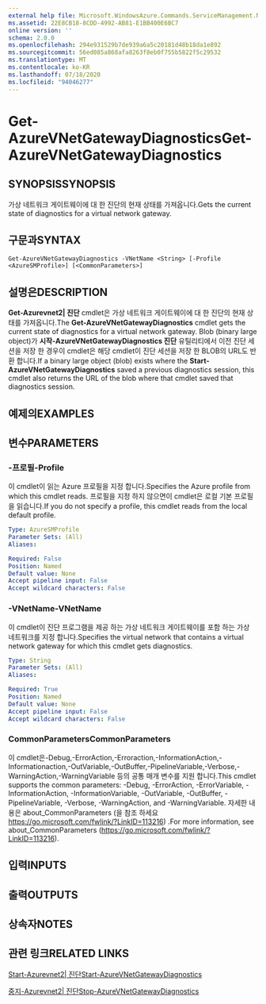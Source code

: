 ```yaml
---
external help file: Microsoft.WindowsAzure.Commands.ServiceManagement.Network.dll-Help.xml
ms.assetid: 22E8CB18-8CDD-4992-AB81-E1BB400E6BC7
online version: ''
schema: 2.0.0
ms.openlocfilehash: 294e931529b7de939a6a5c20181d48b18da1e892
ms.sourcegitcommit: 56ed085a868afa8263f8eb0f755b5822f5c29532
ms.translationtype: MT
ms.contentlocale: ko-KR
ms.lasthandoff: 07/18/2020
ms.locfileid: "94046277"
---
```

# <span data-ttu-id="52242-101">Get-AzureVNetGatewayDiagnostics</span><span class="sxs-lookup"><span data-stu-id="52242-101">Get-AzureVNetGatewayDiagnostics</span></span>

## <span data-ttu-id="52242-102">SYNOPSIS</span><span class="sxs-lookup"><span data-stu-id="52242-102">SYNOPSIS</span></span>
<span data-ttu-id="52242-103">가상 네트워크 게이트웨이에 대 한 진단의 현재 상태를 가져옵니다.</span><span class="sxs-lookup"><span data-stu-id="52242-103">Gets the current state of diagnostics for a virtual network gateway.</span></span>

## <span data-ttu-id="52242-104">구문과</span><span class="sxs-lookup"><span data-stu-id="52242-104">SYNTAX</span></span>

```
Get-AzureVNetGatewayDiagnostics -VNetName <String> [-Profile <AzureSMProfile>] [<CommonParameters>]
```

## <span data-ttu-id="52242-105">설명은</span><span class="sxs-lookup"><span data-stu-id="52242-105">DESCRIPTION</span></span>
<span data-ttu-id="52242-106">**Get-Azurevnet2| 진단** cmdlet은 가상 네트워크 게이트웨이에 대 한 진단의 현재 상태를 가져옵니다.</span><span class="sxs-lookup"><span data-stu-id="52242-106">The **Get-AzureVNetGatewayDiagnostics** cmdlet gets the current state of diagnostics for a virtual network gateway.</span></span>
<span data-ttu-id="52242-107">Blob (binary large object)가 **시작-AzureVNetGatewayDiagnostics 진단** 유틸리티에서 이전 진단 세션을 저장 한 경우이 cmdlet은 해당 cmdlet이 진단 세션을 저장 한 BLOB의 URL도 반환 합니다.</span><span class="sxs-lookup"><span data-stu-id="52242-107">If a binary large object (blob) exists where the **Start-AzureVNetGatewayDiagnostics** saved a previous diagnostics session, this cmdlet also returns the URL of the blob where that cmdlet saved that diagnostics session.</span></span>

## <span data-ttu-id="52242-108">예제의</span><span class="sxs-lookup"><span data-stu-id="52242-108">EXAMPLES</span></span>

## <span data-ttu-id="52242-109">변수</span><span class="sxs-lookup"><span data-stu-id="52242-109">PARAMETERS</span></span>

### <span data-ttu-id="52242-110">-프로필</span><span class="sxs-lookup"><span data-stu-id="52242-110">-Profile</span></span>
<span data-ttu-id="52242-111">이 cmdlet이 읽는 Azure 프로필을 지정 합니다.</span><span class="sxs-lookup"><span data-stu-id="52242-111">Specifies the Azure profile from which this cmdlet reads.</span></span> <span data-ttu-id="52242-112">프로필을 지정 하지 않으면이 cmdlet은 로컬 기본 프로필을 읽습니다.</span><span class="sxs-lookup"><span data-stu-id="52242-112">If you do not specify a profile, this cmdlet reads from the local default profile.</span></span>

```yaml
Type: AzureSMProfile
Parameter Sets: (All)
Aliases: 

Required: False
Position: Named
Default value: None
Accept pipeline input: False
Accept wildcard characters: False
```

### <span data-ttu-id="52242-113">-VNetName</span><span class="sxs-lookup"><span data-stu-id="52242-113">-VNetName</span></span>
<span data-ttu-id="52242-114">이 cmdlet이 진단 프로그램을 제공 하는 가상 네트워크 게이트웨이를 포함 하는 가상 네트워크를 지정 합니다.</span><span class="sxs-lookup"><span data-stu-id="52242-114">Specifies the virtual network that contains a virtual network gateway for which this cmdlet gets diagnostics.</span></span>

```yaml
Type: String
Parameter Sets: (All)
Aliases: 

Required: True
Position: Named
Default value: None
Accept pipeline input: False
Accept wildcard characters: False
```

### <span data-ttu-id="52242-115">CommonParameters</span><span class="sxs-lookup"><span data-stu-id="52242-115">CommonParameters</span></span>
<span data-ttu-id="52242-116">이 cmdlet은-Debug,-ErrorAction,-Erroraction,-InformationAction,-Informationaction,-OutVariable,-OutBuffer,-PipelineVariable,-Verbose,-WarningAction,-WarningVariable 등의 공통 매개 변수를 지원 합니다.</span><span class="sxs-lookup"><span data-stu-id="52242-116">This cmdlet supports the common parameters: -Debug, -ErrorAction, -ErrorVariable, -InformationAction, -InformationVariable, -OutVariable, -OutBuffer, -PipelineVariable, -Verbose, -WarningAction, and -WarningVariable.</span></span> <span data-ttu-id="52242-117">자세한 내용은 about_CommonParameters (을 참조 하세요 https://go.microsoft.com/fwlink/?LinkID=113216) .</span><span class="sxs-lookup"><span data-stu-id="52242-117">For more information, see about_CommonParameters (https://go.microsoft.com/fwlink/?LinkID=113216).</span></span>

## <span data-ttu-id="52242-118">입력</span><span class="sxs-lookup"><span data-stu-id="52242-118">INPUTS</span></span>

## <span data-ttu-id="52242-119">출력</span><span class="sxs-lookup"><span data-stu-id="52242-119">OUTPUTS</span></span>

## <span data-ttu-id="52242-120">상속자</span><span class="sxs-lookup"><span data-stu-id="52242-120">NOTES</span></span>

## <span data-ttu-id="52242-121">관련 링크</span><span class="sxs-lookup"><span data-stu-id="52242-121">RELATED LINKS</span></span>

[<span data-ttu-id="52242-122">Start-Azurevnet2| 진단</span><span class="sxs-lookup"><span data-stu-id="52242-122">Start-AzureVNetGatewayDiagnostics</span></span>](./Start-AzureVNetGatewayDiagnostics.md)

[<span data-ttu-id="52242-123">중지-Azurevnet2| 진단</span><span class="sxs-lookup"><span data-stu-id="52242-123">Stop-AzureVNetGatewayDiagnostics</span></span>](./Stop-AzureVNetGatewayDiagnostics.md)


